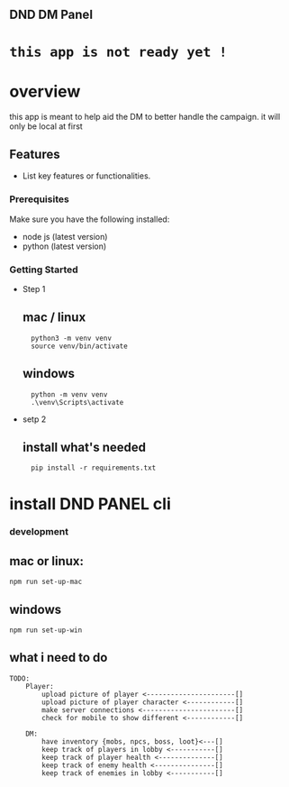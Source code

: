 ## DND DM Panel
# ``` this app is not ready yet ! ```

# overview
this app is meant to help aid the DM to better handle the campaign.  it will only be local at first

## Features
- List key features or functionalities.

### Prerequisites
Make sure you have the following installed:
- node js  (latest version)
- python   (latest version)

### Getting Started
- Step 1
    ## mac / linux 
        python3 -m venv venv
        source venv/bin/activate

    ## windows
        python -m venv venv
        .\venv\Scripts\activate

- setp 2
    ## install what's needed
        pip install -r requirements.txt

    ##

# install DND PANEL cli
### development
## mac or linux:
``` 
npm run set-up-mac 
```

## windows
```
npm run set-up-win 
```


## what i need to do
    TODO:
        Player:
            upload picture of player <----------------------[]
            upload picture of player character <------------[]
            make server connections <-----------------------[] 
            check for mobile to show different <------------[]

        DM:
            have inventory {mobs, npcs, boss, loot}<---[]
            keep track of players in lobby <-----------[]
            keep track of player health <--------------[]
            keep track of enemy health <---------------[]
            keep track of enemies in lobby <-----------[]


